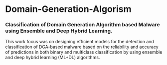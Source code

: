 # Domain-Generation-Algorism
### Classification of Domain Generation Algorithm based Malware using Ensemble and Deep Hybrid Learning. 
This work focus was on designing efficient models for the detection and 
classification of DGA-based malware based on the reliability and accuracy of predictions in both 
binary and multiclass classification by using ensemble and deep hybrid learning (ML+DL) 
algorithms. 
